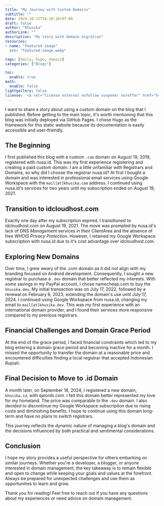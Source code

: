 ```yaml
---
title: "My Journey with Custom Domains"
subtitle: ""
date: 2024-10-31T10:10:10+07:00
draft: false
author: "Khusika"
authorLink: ""
description: "My story with domain migration"
resources:
- name: "featured-image"
  src: "featured-image.webp"

tags: [daily, hugo, domain]
categories: ["Blogs"]

toc:
  enable: true
math:
  enable: false
lightgallery: false
license: '<a rel="license external nofollow noopener noreffer" href="https://creativecommons.org/licenses/by-nc/4.0/" target="_blank">CC BY-NC 4.0</a>'
---
```

I want to share a story about using a custom domain on the blog that I published. Before getting to the main topic, it's worth mentioning that this blog was initially deployed via GitHub Pages. I chose Hugo as the framework for this static website because its documentation is easily accessible and user-friendly.
<!--more-->

## The Beginning
I first published this blog with a custom `.com` domain on August 19, 2019, registered with nusa.id. This was my first experience registering and creating a paid custom domain. I am a little unfamiliar with Registrars and Domains, so why did I choose the registrar nusa.id? At first I bought a domain and was interested in professional email services using Google Workspace with the `mail[at]khusika.com` address. I continued using nusa.id's services for two years until my subscription ended on August 19, 2021.

## Transition to idcloudhost.com
Exactly one day after my subscription expired, I transitioned to idcloudhost.com on August 19, 2021. The move was prompted by nusa.id's lack of _DNS Management_ services in their ClientArea and the absence of free _WHOIS Privacy Protection_. However, I retained my Google Workspace subscription with nusa.id due to it's cost advantage over idcloudhost.com.

## Exploring New Domains
Over time, I grew weary of the .com domain as it did not align with my branding focused on Android development. Consequently, I sought a new registrar to purchase a `.dev` domain that better reflected my interests. With some savings in my PayPal account, I chose namecheap.com to buy the `khusika.dev`. My initial transaction was on July 17, 2022, followed by a renewal on February 6, 2023, extending the domain's use until July 17, 2024. I continued using Google Workspace from nusa.id, changing my email to `mail[at]khusika.dev`. This was my first experience with an international domain provider, and I found their services more responsive compared to my previous registrars.

## Financial Challenges and Domain Grace Period
At the end of the grace period, I faced financial constraints which led to my blog entering a domain grace period and becoming inactive for a month. I missed the opportunity to transfer the domain at a reasonable price and encountered difficulties finding a local registrar that accepted Indonesian Rupiah.

## Final Decision to Move to .id Domain
A month later, on September 18, 2024, I registered a new domain, `khusika.id`, with qwords.com. I felt this domain better represented my love for my homeland. The price was comparable to the `.dev` domain. I also decided to discontinue my Google Workspace subscription due to rising costs and diminishing benefits. I hope to continue using this domain long-term and have no plans to switch registrars.

This journey reflects the dynamic nature of managing a blog's domain and the decisions influenced by both practical and sentimental considerations.

## Conclusion
I hope my story provides a useful perspective for others embarking on similar journeys. Whether you're a developer, a blogger, or anyone interested in domain management, the key takeaway is to remain flexible and open to change while keeping your goals and values at the forefront. Always be prepared for unexpected challenges and use them as opportunities to learn and grow.

Thank you for reading! Feel free to reach out if you have any questions about my experiences or need advice on domain management.
